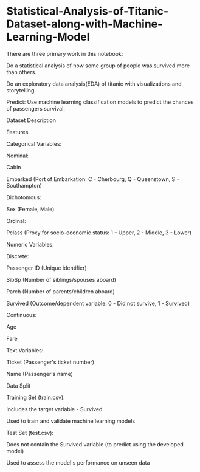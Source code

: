 # Statistical-Analysis-of-Titanic-Dataset-along-with-Machine-Learning-Model

There are three primary work in this notebook:

Do a statistical analysis of how some group of people was survived more than others.

Do an exploratory data analysis(EDA) of titanic with visualizations and storytelling.

Predict: Use machine learning classification models to predict the chances of passengers survival.

Dataset Description

Features

Categorical Variables:

Nominal:

Cabin

Embarked (Port of Embarkation: C - Cherbourg, Q - Queenstown, S - Southampton)

Dichotomous:

Sex (Female, Male)

Ordinal:

Pclass (Proxy for socio-economic status: 1 - Upper, 2 - Middle, 3 - Lower)

Numeric Variables:

Discrete:

Passenger ID (Unique identifier)

SibSp (Number of siblings/spouses aboard)

Parch (Number of parents/children aboard)

Survived (Outcome/dependent variable: 0 - Did not survive, 1 - Survived)

Continuous:

Age

Fare

Text Variables:

Ticket (Passenger's ticket number)

Name (Passenger's name)

Data Split

Training Set (train.csv):

Includes the target variable - Survived

Used to train and validate machine learning models

Test Set (test.csv):

Does not contain the Survived variable (to predict using the developed model)

Used to assess the model's performance on unseen data

